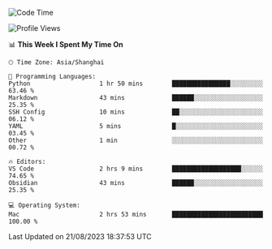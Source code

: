 <!--START_SECTION:waka-->
![Code Time](http://img.shields.io/badge/Code%20Time-140%20hrs%2023%20mins-blue)

![Profile Views](http://img.shields.io/badge/Profile%20Views-7-blue)

📊 **This Week I Spent My Time On** 

```text
🕑︎ Time Zone: Asia/Shanghai

💬 Programming Languages: 
Python                   1 hr 50 mins        ████████████████░░░░░░░░░   63.46 % 
Markdown                 43 mins             ██████░░░░░░░░░░░░░░░░░░░   25.35 % 
SSH Config               10 mins             ██░░░░░░░░░░░░░░░░░░░░░░░   06.12 % 
YAML                     5 mins              █░░░░░░░░░░░░░░░░░░░░░░░░   03.45 % 
Other                    1 min               ░░░░░░░░░░░░░░░░░░░░░░░░░   00.72 % 

🔥 Editors: 
VS Code                  2 hrs 9 mins        ███████████████████░░░░░░   74.65 % 
Obsidian                 43 mins             ██████░░░░░░░░░░░░░░░░░░░   25.35 % 

💻 Operating System: 
Mac                      2 hrs 53 mins       █████████████████████████   100.00 % 
```


 Last Updated on 21/08/2023 18:37:53 UTC
<!--END_SECTION:waka-->